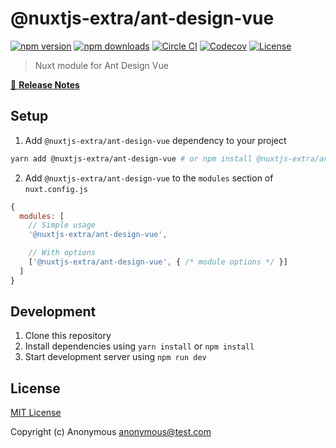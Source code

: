 ﻿# @nuxtjs-extra/ant-design-vue

[![npm version][npm-version-src]][npm-version-href]
[![npm downloads][npm-downloads-src]][npm-downloads-href]
[![Circle CI][circle-ci-src]][circle-ci-href]
[![Codecov][codecov-src]][codecov-href]
[![License][license-src]][license-href]

> Nuxt module for Ant Design Vue

[📖 **Release Notes**](./CHANGELOG.md)

## Setup

1. Add `@nuxtjs-extra/ant-design-vue` dependency to your project

```bash
yarn add @nuxtjs-extra/ant-design-vue # or npm install @nuxtjs-extra/ant-design-vue
```

2. Add `@nuxtjs-extra/ant-design-vue` to the `modules` section of `nuxt.config.js`

```js
{
  modules: [
    // Simple usage
    '@nuxtjs-extra/ant-design-vue',

    // With options
    ['@nuxtjs-extra/ant-design-vue', { /* module options */ }]
  ]
}
```

## Development

1. Clone this repository
2. Install dependencies using `yarn install` or `npm install`
3. Start development server using `npm run dev`

## License

[MIT License](./LICENSE)

Copyright (c) Anonymous <anonymous@test.com>

<!-- Badges -->
[npm-version-src]: https://img.shields.io/npm/v/@nuxtjs-extra/ant-design-vue/latest.svg?style=flat-square
[npm-version-href]: https://npmjs.com/package/@nuxtjs-extra/ant-design-vue

[npm-downloads-src]: https://img.shields.io/npm/dt/@nuxtjs-extra/ant-design-vue.svg?style=flat-square
[npm-downloads-href]: https://npmjs.com/package/@nuxtjs-extra/ant-design-vue

[circle-ci-src]: https://img.shields.io/circleci/project/github/https://github.com/dzcpy/nuxt-ant-design-vue.svg?style=flat-square
[circle-ci-href]: https://circleci.com/gh/https://github.com/dzcpy/nuxt-ant-design-vue

[codecov-src]: https://img.shields.io/codecov/c/github/https://github.com/dzcpy/nuxt-ant-design-vue.svg?style=flat-square
[codecov-href]: https://codecov.io/gh/https://github.com/dzcpy/nuxt-ant-design-vue

[license-src]: https://img.shields.io/npm/l/@nuxtjs-extra/ant-design-vue.svg?style=flat-square
[license-href]: https://npmjs.com/package/@nuxtjs-extra/ant-design-vue
